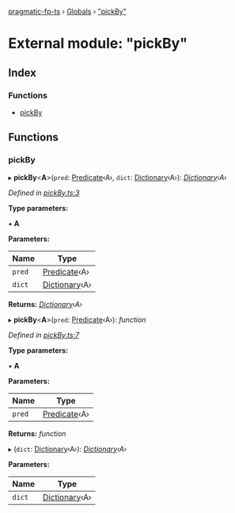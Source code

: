 [pragmatic-fp-ts](../README.md) › [Globals](../globals.md) › ["pickBy"](_pickby_.md)

# External module: "pickBy"

## Index

### Functions

* [pickBy](_pickby_.md#pickby)

## Functions

###  pickBy

▸ **pickBy**<**A**>(`pred`: [Predicate](_types_.md#predicate)‹A›, `dict`: [Dictionary](_types_.md#dictionary)‹A›): *[Dictionary](_types_.md#dictionary)‹A›*

*Defined in [pickBy.ts:3](https://github.com/hermann-p/pragmatic-fp-ts/blob/65c599f/src/pickBy.ts#L3)*

**Type parameters:**

▪ **A**

**Parameters:**

Name | Type |
------ | ------ |
`pred` | [Predicate](_types_.md#predicate)‹A› |
`dict` | [Dictionary](_types_.md#dictionary)‹A› |

**Returns:** *[Dictionary](_types_.md#dictionary)‹A›*

▸ **pickBy**<**A**>(`pred`: [Predicate](_types_.md#predicate)‹A›): *function*

*Defined in [pickBy.ts:7](https://github.com/hermann-p/pragmatic-fp-ts/blob/65c599f/src/pickBy.ts#L7)*

**Type parameters:**

▪ **A**

**Parameters:**

Name | Type |
------ | ------ |
`pred` | [Predicate](_types_.md#predicate)‹A› |

**Returns:** *function*

▸ (`dict`: [Dictionary](_types_.md#dictionary)‹A›): *[Dictionary](_types_.md#dictionary)‹A›*

**Parameters:**

Name | Type |
------ | ------ |
`dict` | [Dictionary](_types_.md#dictionary)‹A› |
